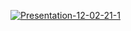 <a href="https://ibb.co/TM7YW1D"><img src="https://i.ibb.co/LdcYNrD/Presentation-12-02-21-1.png" alt="Presentation-12-02-21-1" border="0" /></a>
